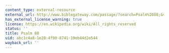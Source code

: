 ```yaml
---
content_type: external-resource
external_url: http://www.biblegateway.com/passage/?search=Psalm%2088;&version=47;
has_external_license_warning: true
license: https://en.wikipedia.org/wiki/All_rights_reserved
status: ''
title: Psalm 88
uid: abc1c4a8-1e28-4f90-8741-19eb44d2e544
wayback_url: ''
---
```

